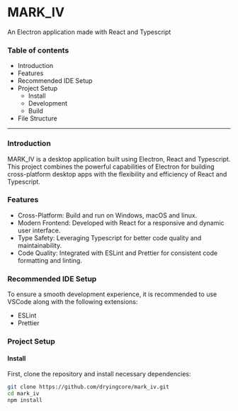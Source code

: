 # MARK_IV

An Electron application made with React and Typescript

### Table of contents

- Introduction
- Features
- Recommended IDE Setup
- Project Setup
  - Install
  - Development
  - Build
- File Structure

---

### Introduction

MARK_IV is a desktop application built using Electron, React and Typescript. This project combines the powerful capabilities of Electron for building cross-platform desktop apps with the flexibility and efficiency of React and Typescript.

### Features

- Cross-Platform: Build and run on Windows, macOS and linux.
- Modern Frontend: Developed with React for a responsive and dynamic user interface.
- Type Safety: Leveraging Typescript for better code quality and maintainability.
- Code Quality: Integrated with ESLint and Prettier for consistent code formatting and linting.

### Recommended IDE Setup

To ensure a smooth development experience, it is recommended to use VSCode along with the following extensions:

- ESLint
- Prettier

### Project Setup

#### Install

First, clone the repository and install necessary dependencies:

```bash
git clone https://github.com/dryingcore/mark_iv.git
cd mark_iv
npm install
```
